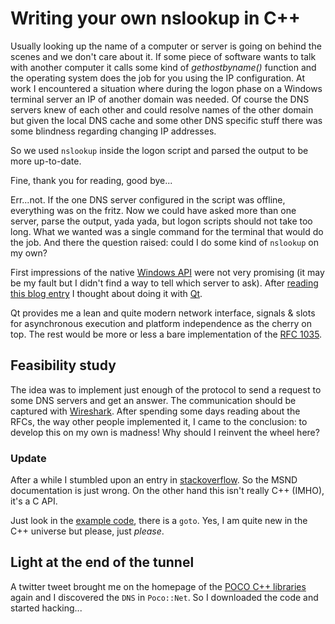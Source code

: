 # Writing your own nslookup in C++ #

Usually looking up the name of a computer or server is going on behind the scenes and we don't care about it. If some piece of software wants to talk with another computer it calls some kind of _gethostbyname()_ function and the operating system does the job for you using the IP configuration. At work I encountered a situation where during the logon phase on a Windows terminal server an IP of another domain was needed. Of course the DNS servers knew of each other and could resolve names of the other domain but given the local DNS cache and some other DNS specific stuff there was some blindness regarding changing IP addresses.

So we used `nslookup` inside the logon script and parsed the output to be more up-to-date.

Fine, thank you for reading, good bye...

Err...not. If the one DNS server configured in the script was offline, everything was on the fritz. Now we could have asked more than one server, parse the output, yada yada, but logon scripts should not take too long. What we wanted was a single command for the terminal that would do the job.
And there the question raised: could I do some kind of `nslookup` on my own?

First impressions of the native [Windows API](http://msdn.microsoft.com/de-de/library/windows/desktop/ms738520%28v=vs.85%29.aspx) were not very promising (it may be my fault but I didn't find a way to tell which server to ask). After [reading this blog entry](http://gieseanw.wordpress.com/2010/03/25/building-a-dns-resolver/) I thought about doing it with [Qt](http://qt-project.org/).

Qt provides me a lean and quite modern network interface, signals & slots for asynchronous execution and platform independence as the cherry on top. The rest would be more or less a bare implementation of the [RFC 1035](http://www.ietf.org/rfc/rfc1035.txt).


## Feasibility study

The idea was to implement just enough of the protocol to send a request to some DNS servers and get an answer. The communication should be captured with [Wireshark](http://www.wireshark.org/). After spending some days reading about the RFCs, the way other people implemented it, I came to the conclusion: to develop this on my own is madness! Why should I reinvent the wheel here?


### Update

After a while I stumbled upon an entry in [stackoverflow](http://stackoverflow.com/questions/8931824/how-does-one-specify-a-specific-dns-server-to-query-using-dnsquery). So the MSND documentation is just wrong. On the other hand this isn't really C++ (IMHO), it's a C API.

Just look in the [example code](http://code.msdn.microsoft.com/windowsdesktop/Asynchronous-DNS-query-API-39a57215/sourcecode?fileId=58673&pathId=520659639), there is a `goto`. Yes, I am quite new in the C++ universe but please, just _please_.


## Light at the end of the tunnel

A twitter tweet brought me on the homepage of the [POCO C++ libraries](http://pocoproject.org) again and I discovered the `DNS` in `Poco::Net`. So I downloaded the code and started hacking...